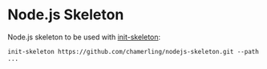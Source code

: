 # Node.js Skeleton

Node.js skeleton to be used with [init-skeleton](https://github.com/paulmillr/init-skeleton):

    init-skeleton https://github.com/chamerling/nodejs-skeleton.git --path ...

